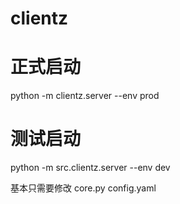 # clientz

# 正式启动
<!-- cd src; python -m clientz.server 8008 -->
python -m clientz.server --env prod

# 测试启动
python -m src.clientz.server --env dev

基本只需要修改
core.py 
config.yaml